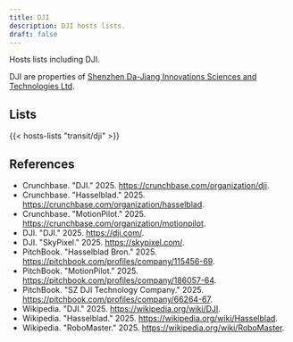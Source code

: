```yaml
---
title: DJI
description: DJI hosts lists.
draft: false
---
```


Hosts lists including DJI.

DJI are properties of [Shenzhen Da-Jiang Innovations Sciences and Technologies Ltd](https://dji.com/).

## Lists

{{< hosts-lists "transit/dji" >}}

## References

+ Crunchbase. "DJI." 2025. https://crunchbase.com/organization/dji.
+ Crunchbase. "Hasselblad." 2025. https://crunchbase.com/organization/hasselblad.
+ Crunchbase. "MotionPilot." 2025. https://crunchbase.com/organization/motionpilot.
+ DJI. "DJI." 2025. https://dji.com/.
+ DJI. "SkyPixel." 2025. https://skypixel.com/.
+ PitchBook. "Hasselblad Bron." 2025. https://pitchbook.com/profiles/company/115456-69.
+ PitchBook. "MotionPilot." 2025. https://pitchbook.com/profiles/company/186057-64.
+ PitchBook. "SZ DJI Technology Company." 2025. https://pitchbook.com/profiles/company/66264-67.
+ Wikipedia. "DJI." 2025. https://wikipedia.org/wiki/DJI.
+ Wikipedia. "Hasselblad." 2025. https://wikipedia.org/wiki/Hasselblad.
+ Wikipedia. "RoboMaster." 2025. https://wikipedia.org/wiki/RoboMaster.
